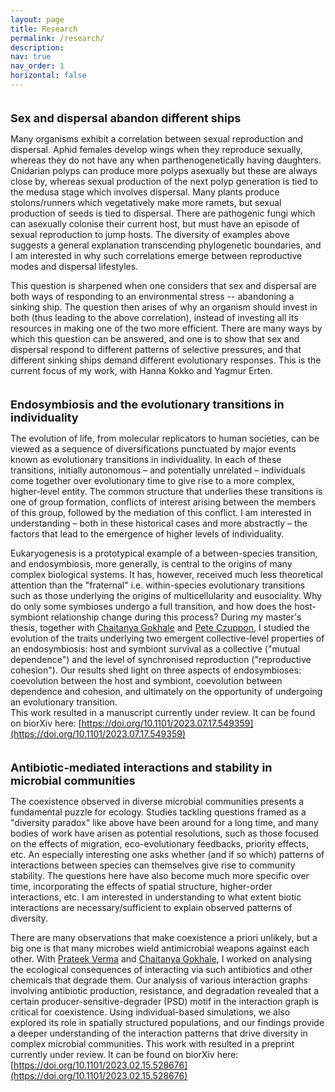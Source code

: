 ```yaml
---
layout: page
title: Research
permalink: /research/
description: 
nav: true
nav_order: 1
horizontal: false
---
```


<b> <font size="4">  
Sex and dispersal abandon different ships 
</font>  </b>

Many organisms exhibit a correlation between sexual reproduction and dispersal.
Aphid females develop wings when they reproduce sexually, whereas they do not have any when parthenogenetically having daughters.
Cnidarian polyps can produce more polyps asexually but these are always close by, whereas sexual production of the next polyp generation is tied to the medusa stage which involves dispersal. 
Many plants produce stolons/runners which vegetatively make more ramets, but sexual production of seeds is tied to dispersal. 
There are pathogenic fungi which can asexually colonise their current host, but must have an episode of sexual reproduction to jump hosts. 
The diversity of examples above suggests a general explanation transcending phylogenetic boundaries, and I am interested in why such correlations emerge between reproductive modes and dispersal lifestyles.

This question is sharpened when one considers that sex and dispersal are both ways of responding to an environmental stress -- abandoning a sinking ship.
The question then arises of why an organism should invest in both (thus leading to the above correlation), instead of investing all its resources in making one of the two more efficient.
There are many ways by which this question can be answered, and one is to show that sex and dispersal respond to different patterns of selective pressures, and that different sinking ships demand different evolutionary responses.
This is the current focus of my work, with Hanna Kokko and Yagmur Erten.

<b> <font size="4">  
Endosymbiosis and the evolutionary transitions in individuality
</font>  </b> 

The evolution of life, from molecular replicators to human societies, can be viewed as a sequence of diversifications punctuated by major events known as evolutionary transitions in individuality. 
In each of these transitions, initially autonomous – and potentially unrelated – individuals come together over evolutionary time to give rise to a more complex, higher-level entity. 
The common structure that underlies these transitions is one of group formation, conflicts of interest arising between the members of this group, followed by the mediation of this conflict. 
I am interested in understanding – both in these historical cases and more abstractly – the factors that lead to the emergence of higher levels of individuality.

Eukaryogenesis is a prototypical example of a between-species transition, and endosymbiosis, more generally, is central to the origins of many complex biological systems.
It has, however, received much less theoretical attention than the "fraternal" i.e. within-species evolutionary transitions such as those underlying the origins of multicellularity and eusociality.
Why do only some symbioses undergo a full transition, and how does the host-symbiont relationship change during this process?
During my master's thesis, together with [Chaitanya Gokhale](http://gokhalechaitanya.github.io) and [Pete Czuppon](https://czuppon.net), I studied the evolution of the traits underlying two emergent collective-level properties of an endosymbiosis: host and symbiont survival as a collective ("mutual dependence") and the level of synchronised reproduction ("reproductive cohesion"). 
Our results shed light on three aspects of endosymbioses: coevolution between the host and symbiont, coevolution between dependence and cohesion, and ultimately on the opportunity of undergoing an evolutionary transition.  
This work resulted in a manuscript currently under review. It can be found on biorXiv here: [https://doi.org/10.1101/2023.07.17.549359](https://doi.org/10.1101/2023.07.17.549359)

<b> <font size="4">  
Antibiotic-mediated interactions and stability in microbial communities
</font>  </b> 

The coexistence observed in diverse microbial communities presents a fundamental puzzle for ecology. 
Studies tackling questions framed as a "diversity paradox" like above have been around for a long time, and many bodies of work have arisen as potential resolutions, such as those focused on the effects of migration, eco-evolutionary feedbacks, priority effects, etc. 
An especially interesting one asks whether (and if so which) patterns of interactions between species can themselves give rise to community stability.
The questions here have also become much more specific over time, incorporating the effects of spatial structure, higher-order interactions, etc.
I am interested in understanding to what extent biotic interactions are necessary/sufficient to explain observed patterns of diversity.
 
There are many observations that make coexistence a priori unlikely, but a big one is that many microbes wield antimicrobial weapons against each other. 
With [Prateek Verma](https://sites.google.com/view/prateekverma) and [Chaitanya Gokhale](http://gokhalechaitanya.github.io), I worked on analysing the ecological consequences of interacting via such antibiotics and other chemicals that degrade them. 
Our analysis of various interaction graphs involving antibiotic production, resistance, and degradation revealed that a certain producer-sensitive-degrader (PSD) motif in the interaction graph is critical for coexistence. 
Using individual-based simulations, we also explored its role in spatially structured populations, and our findings provide a deeper understanding of the interaction patterns that drive diversity in complex microbial communities.
This work with resulted in a preprint currently under review. It can be found on biorXiv here: [https://doi.org/10.1101/2023.02.15.528676](https://doi.org/10.1101/2023.02.15.528676)
